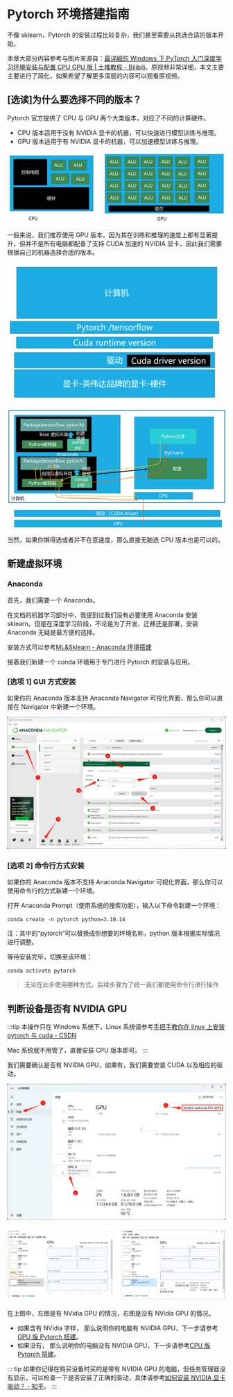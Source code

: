 # Pytorch 环境搭建指南

不像 sklearn，Pytorch 的安装过程比较复杂，我们甚至需要从挑选合适的版本开始。

本章大部分内容参考与图片来源自：[最详细的 Windows 下 PyTorch 入门深度学习环境安装与配置 CPU GPU 版 | 土堆教程 - Bilibili](https://www.bilibili.com/video/BV1S5411X7FY?p=1)。原视频非常详细，本文主要主要进行了简化，如果希望了解更多深层的内容可以观看原视频。

## \[选读\]为什么要选择不同的版本？

Pytorch 官方提供了 CPU 与 GPU 两个大类版本，对应了不同的计算硬件。

- CPU 版本适用于没有 NVIDIA 显卡的机器，可以快速进行模型训练与推理。
- GPU 版本适用于有 NVIDIA 显卡的机器，可以加速模型训练与推理。

![](../images/env/hardware.png)

一般来说，我们推荐使用 GPU 版本，因为其在训练和推理的速度上都有显著提升，但并不是所有电脑都配备了支持 CUDA 加速的 NVIDIA 显卡，因此我们需要根据自己的机器选择合适的版本。

![](../images/env/version.png)

![](../images/env/frame.png)

当然，如果你懒得选或者并不在意速度，那么直接无脑选 CPU 版本也是可以的。

## 新建虚拟环境

### Anaconda

首先，我们需要一个 Anaconda。

在文档的机器学习部分中，我提到过我们没有必要使用 Anaconda 安装 sklearn。但是在深度学习阶段，不论是为了开发、迁移还是部署，安装 Anaconda 无疑是最方便的选择。

安装方式可以参考[ML&Sklearn - Anaconda 环境搭建](../../sklearn/synopsis/anaconda.md)

接着我们新建一个 conda 环境用于专门进行 Pytorch 的安装与应用。

### [选项 1] GUI 方式安装

如果你的 Anaconda 版本支持 Anaconda Navigator 可视化界面，那么你可以直接在 Navigator 中新建一个环境。

![](../images/env/gui.png)

### [选项 2] 命令行方式安装

如果你的 Anaconda 版本不支持 Anaconda Navigator 可视化界面，那么你可以使用命令行的方式新建一个环境。

打开 Anaconda Prompt（使用系统的搜索功能），输入以下命令新建一个环境：

```shell
conda create -n pytorch python=3.10.14
```

注：其中的“pytorch”可以替换成你想要的环境名称，python 版本根据实际情况进行调整。

等待安装完毕，切换至该环境：

```shell
conda activate pytorch
```

> 无论在此步使用哪种方式，后续步骤为了统一我们都使用命令行进行操作

## 判断设备是否有 NVIDIA GPU

:::tip
本操作只在 Windows 系统下，Linux 系统请参考[手把手教你在 linux 上安装 pytorch 与 cuda - CSDN](https://blog.csdn.net/qq_46699596/article/details/134552021)

Mac 系统就不用管了，直接安装 CPU 版本即可。
:::

我们需要确认是否有 NVIDIA GPU，如果有，我们需要安装 CUDA 以及相应的驱动。

![](../images/env/manager.png)

![](../images/env/check.png)

在上图中，左图是有 NVidia GPU 的情况，右图是没有 NVidia GPU 的情况。

- 如果含有 NVidia 字样， 那么说明你的电脑有 NVIDIA GPU，下一步请参考[GPU 版 Pytorch 搭建](./gpu.md)。
- 如果没有， 那么说明你的电脑没有 NVIDIA GPU，下一步请参考[CPU 版 Pytorch 搭建](./cpu.md)。

::: tip
如果你记得在购买设备时买的是带有 NVIDIA GPU 的电脑，但任务管理器没有显示，可以检查一下是否安装了正确的驱动，具体请参考[如何安装 NVIDIA 显卡驱动？ - 知乎](https://www.zhihu.com/question/303574354/answer/3461112656)。
:::

